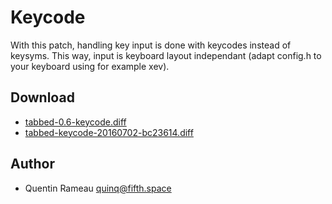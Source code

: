 Keycode
=======
With this patch, handling key input is done with keycodes instead of keysyms.
This way, input is keyboard layout independant (adapt config.h to your keyboard using for example xev).

Download
--------
* [tabbed-0.6-keycode.diff](tabbed-0.6-keycode.diff)
* [tabbed-keycode-20160702-bc23614.diff](tabbed-keycode-20160702-bc23614.diff)

Author
------
* Quentin Rameau <quinq@fifth.space>

